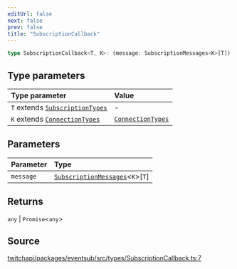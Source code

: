 ```yaml
---
editUrl: false
next: false
prev: false
title: "SubscriptionCallback"
---
```


```ts
type SubscriptionCallback<T, K>: (message: SubscriptionMessages<K>[T]) => any | Promise<any>;
```

## Type parameters

| Type parameter | Value |
| :------ | :------ |
| `T` extends [`SubscriptionTypes`](../enumerations/SubscriptionTypes.md) | - |
| `K` extends [`ConnectionTypes`](ConnectionTypes.md) | [`ConnectionTypes`](ConnectionTypes.md) |

## Parameters

| Parameter | Type |
| :------ | :------ |
| `message` | [`SubscriptionMessages`](../interfaces/SubscriptionMessages.md)\<`K`\>\[`T`\] |

## Returns

`any` \| `Promise`\<`any`\>

## Source

[twitchapi/packages/eventsub/src/types/SubscriptionCallback.ts:7](https://github.com/pablornc/twitchapi//blob/b274026/packages/eventsub/src/types/SubscriptionCallback.ts#L7)
